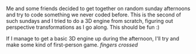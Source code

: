 Me and some friends decided to get together on random sunday afternoons and try to code something we never coded before. This is the second of such sundays and I tried to do a 3D engine from scratch, figuring out perspective transformations as I go along. This should be fun :)

If I manage to get a basic 3D engine up during the afternoon, I'll try and make some kind of first-person game.  *fingers crossed*